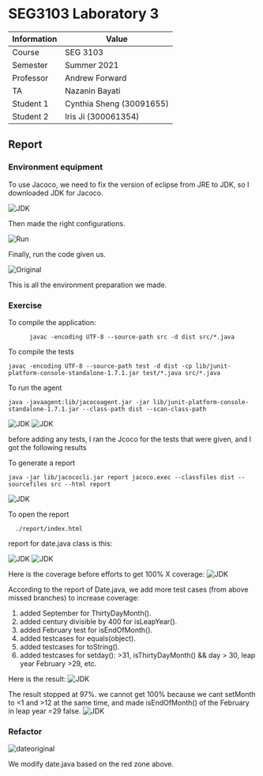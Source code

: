 # SEG3103 Laboratory 3

| Information | Value |
| --- | --- |
| Course | SEG 3103 |
| Semester | Summer 2021 |
| Professor | Andrew Forward |
| TA | Nazanin Bayati |
| Student 1 | Cynthia Sheng (30091655) |
| Student 2 | Iris Ji (300061354) |

## Report
### Environment equipment

To use Jacoco, we need to fix the version of eclipse from JRE to JDK, so I downloaded JDK for Jacoco.

![JDK](Asset/JDK.png)

Then made the right configurations.

![Run](Asset/Run.png)

Finally, run the code given us.

![Original](Asset/Original3.png)

This is all the environment preparation we made.

### Exercise
To compile the application:     
      
          javac -encoding UTF-8 --source-path src -d dist src/*.java

To compile the tests

    javac -encoding UTF-8 --source-path test -d dist -cp lib/junit-platform-console-standalone-1.7.1.jar test/*.java src/*.java

To run the agent

    java -javaagent:lib/jacocoagent.jar -jar lib/junit-platform-console-standalone-1.7.1.jar --class-path dist --scan-class-path
 
 ![JDK](Asset/compile.JPG)
 ![JDK](Asset/compile2.JPG)

before adding any tests, I ran the Jcoco for the tests that were given, and I got the following results

To generate a report

    java -jar lib/jacococli.jar report jacoco.exec --classfiles dist --sourcefiles src --html report

![JDK](Asset/report-folder.JPG)

To open the report
    
      ./report/index.html

report for date.java class is this: 

![JDK](Asset/default1.JPG)
 ![JDK](Asset/default.JPG)      
   
Here is the coverage before efforts to get 100% X coverage:
 ![JDK](Asset/date1.JPG)

According to the report of Date.java, we add more test cases (from above missed branches) to increase coverage:
1) added September for ThirtyDayMonth().
2) added century divisible by 400 for isLeapYear().
3) added February test for isEndOfMonth().
4) added testcases for equals(object).
5) added testcases for toString().
6) added testcases for setday(): >31, isThirtyDayMonth() && day > 30, leap year February >29, etc.

Here is the result:
![JDK](Asset/date-after.JPG) 

The result stopped at 97%. we cannot get 100% because we cant setMonth to <1 and >12 at the same time, and made isEndOfMonth() of the February in leap year =29 false.
![JDK](Asset/after-detail.JPG) 

### Refactor

![dateoriginal](Asset/DateOriginal.png)

We modify date.java based on the red zone above.
